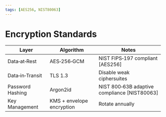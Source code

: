 ```yaml
---
tags: [AES256, NIST80063]
---
```

# Encryption Standards

| Layer | Algorithm | Notes |
|-------|-----------|-------|
| Data‑at‑Rest | AES‑256‑GCM | NIST FIPS‑197 compliant [AES256] |
| Data‑in‑Transit | TLS 1.3 | Disable weak ciphersuites |
| Password Hashing | Argon2id | NIST 800‑63B adaptive compliance [NIST80063] |
| Key Management | KMS + envelope encryption | Rotate annually |
